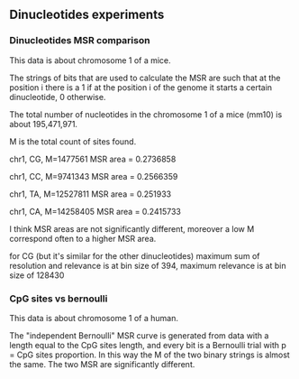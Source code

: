 ## Dinucleotides experiments

### Dinucleotides MSR comparison
This data is about chromosome 1 of a mice.

The strings of bits that are used to calculate the MSR are such that at the position i there is a 1 if at the position i of the genome it starts a certain dinucleotide, 0 otherwise.

The total number of nucleotides in the chromosome 1 of a mice (mm10) is about 195,471,971.

M is the total count of sites found.

chr1, CG, M=1477561	MSR area = 0.2736858

chr1, CC, M=9741343	MSR area = 0.2566359

chr1, TA, M=12527811	MSR area = 0.251933

chr1, CA, M=14258405	MSR area = 0.2415733

I think MSR areas are not significantly different, moreover a low M correspond often to a higher MSR area.

for CG (but it's similar for the other dinucleotides)
maximum sum of resolution and relevance is at bin size of 394,
maximum relevance is at bin size of 128430

### CpG sites vs bernoulli
This data is about chromosome 1 of a human.

The "independent Bernoulli" MSR curve is generated from data with a length equal to the CpG sites length, and every bit is a Bernoulli trial with p = CpG sites proportion. In this way the M of the two binary strings is almost the same.
The two MSR are significantly different.



